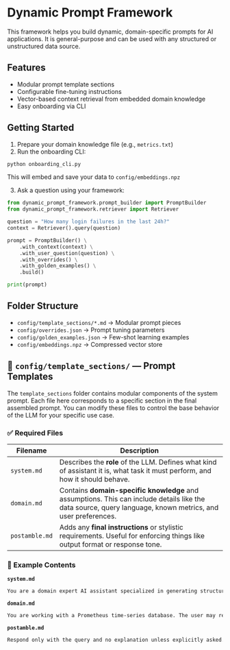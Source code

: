 # Dynamic Prompt Framework

This framework helps you build dynamic, domain-specific prompts for AI applications. It is general-purpose and can be used with any structured or unstructured data source.

## Features
- Modular prompt template sections
- Configurable fine-tuning instructions
- Vector-based context retrieval from embedded domain knowledge
- Easy onboarding via CLI

## Getting Started
1. Prepare your domain knowledge file (e.g., `metrics.txt`)
2. Run the onboarding CLI:
```bash
python onboarding_cli.py
```
This will embed and save your data to `config/embeddings.npz`

3. Ask a question using your framework:
```python
from dynamic_prompt_framework.prompt_builder import PromptBuilder
from dynamic_prompt_framework.retriever import Retriever

question = "How many login failures in the last 24h?"
context = Retriever().query(question)

prompt = PromptBuilder() \
    .with_context(context) \
    .with_user_question(question) \
    .with_overrides() \
    .with_golden_examples() \
    .build()

print(prompt)
```

## Folder Structure
- `config/template_sections/*.md` → Modular prompt pieces
- `config/overrides.json` → Prompt tuning parameters
- `config/golden_examples.json` → Few-shot learning examples
- `config/embeddings.npz` → Compressed vector store

## 📄 `config/template_sections/` — Prompt Templates

The `template_sections` folder contains modular components of the system prompt. Each file here corresponds to a specific section in the final assembled prompt. You can modify these files to control the base behavior of the LLM for your specific use case.

### ✅ Required Files

| Filename       | Description |
|----------------|-------------|
| `system.md`    | Describes the **role** of the LLM. Defines what kind of assistant it is, what task it must perform, and how it should behave. |
| `domain.md`    | Contains **domain-specific knowledge** and assumptions. This can include details like the data source, query language, known metrics, and user preferences. |
| `postamble.md` | Adds any **final instructions** or stylistic requirements. Useful for enforcing things like output format or response tone. |

### 📝 Example Contents

**`system.md`**
```markdown
You are a domain expert AI assistant specialized in generating structured queries in response to user questions. Be concise, accurate, and assume technical proficiency.
```

**`domain.md`**
```markdown
You are working with a Prometheus time-series database. The user may reference metrics such as `http_requests_total`, `cpu_usage_seconds_total`, or `disk_io_time`. Queries will be written using PromQL.
```

**`postamble.md`**
```markdown
Respond only with the query and no explanation unless explicitly asked. Avoid guessing if information is insufficient.
```
